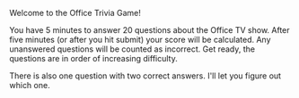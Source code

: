 Welcome to the Office Trivia Game!

You have 5 minutes to answer 20 questions about the Office TV show. After five minutes (or after you hit submit) your score will be calculated. Any unanswered questions will be counted as incorrect. Get ready, the questions are in order of increasing difficulty.

There is also one question with two correct answers. I'll let you figure out which one.
